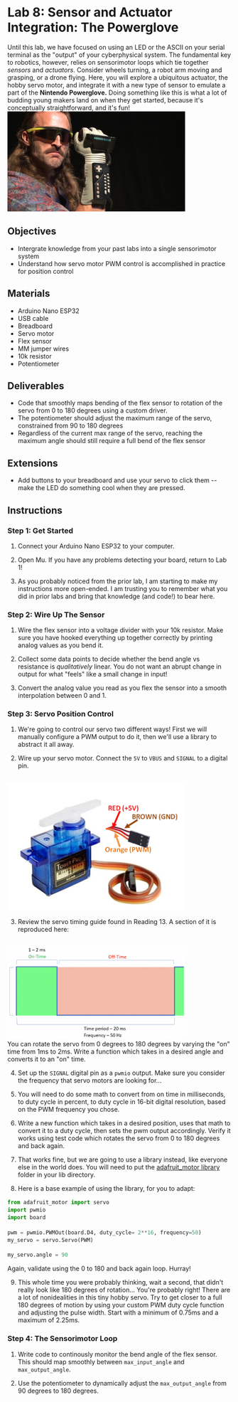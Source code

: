 <link rel="stylesheet" type="text/css" href="../../assets/css/styles.css">

# Lab 8: Sensor and Actuator Integration: The Powerglove

Until this lab, we have focused on using an LED or the ASCII on your serial terminal as the "output" of your cyberphysical system. The fundamental key to robotics, however, relies on sensorimotor loops which tie together *sensors* and *actuators*. Consider wheels turning, a robot arm moving and grasping, or a drone flying. Here, you will explore a ubiquitous actuator, the hobby servo motor, and integrate it with a new type of sensor to emulate a part of the **Nintendo Powerglove.** Doing something like this is what a lot of budding young makers land on when they get started, because it's conceptually straightforward, and it's fun!
<br>
<img src="assets/powerglove.jpg" alt="Make a Powerglove!" width="400"/>


## Objectives
- Intergrate knowledge from your past labs into a single sensorimotor system
- Understand how servo motor PWM control is accomplished in practice for position control

## Materials
- Arduino Nano ESP32
- USB cable
- Breadboard
- Servo motor
- Flex sensor
- MM jumper wires
- 10k resistor
- Potentiometer

## Deliverables
- Code that smoothly maps bending of the flex sensor to rotation of the servo from 0 to 180 degrees using a custom driver. 
- The potentiometer should adjust the maximum range of the servo, constrained from 90 to 180 degrees
- Regardless of the current max range of the servo, reaching the maximum angle should still require a full bend of the flex sensor


## Extensions
- Add buttons to your breadboard and use your servo to click them -- make the LED do something cool when they are pressed. 

## Instructions

### Step 1: Get Started
1. Connect your Arduino Nano ESP32 to your computer.

2. Open Mu. If you have any problems detecting your board, return to Lab 1!

3. As you probably noticed from the prior lab, I am starting to make my instructions more open-ended. I am trusting you to remember what you did in prior labs and bring that knowledge (and code!) to bear here. 

### Step 2: Wire Up The Sensor
1. Wire the flex sensor into a voltage divider with your 10k resistor. Make sure you have hooked everything up together correctly by printing analog values as you bend it. 

2. Collect some data points to decide whether the bend angle vs resistance is *qualitatively* linear. You do not want an abrupt change in output for what "feels" like a small change in input! 

3. Convert the analog value you read as you flex the sensor into a smooth interpolation between 0 and 1. 

### Step 3: Servo Position Control
1. We're going to control our servo two different ways! First we will manually configure a PWM output to do it, then we'll use a library to abstract it all away. 

2. Wire up your servo motor. Connect the `5V` to `VBUS` and `SIGNAL` to a digital pin.
<br>
<img src="assets/servo_wiring.png" alt="Servo wiring guide" width="400"/>

3. Review the servo timing guide found in Reading 13. A section of it is reproduced here:
<br>
<img src="assets/servo_timing.png" alt="Servo timing guide" width="400"/>
<br>
You can rotate the servo from 0 degrees to 180 degrees by varying the "on" time from 1ms to 2ms. Write a function which takes in a desired angle and converts it to an "on" time.

4. Set up the `SIGNAL` digital pin as a `pwmio` output. Make sure you consider the frequency that servo motors are looking for...

5. You will need to do some math to convert from on time in milliseconds, to duty cycle in percent, to duty cycle in 16-bit digital resolution, based on the PWM frequency you chose. 

6. Write a new function which takes in a desired position, uses that math to convert it to a duty cycle, then sets the pwm output accordingly. Verify it works using test code which rotates the servo from 0 to 180 degrees and back again. 

7. That works fine, but we are going to use a library instead, like everyone else in the world does. You will need to put the [adafruit_motor library](assets/adafruit_motor.zip) folder in your lib directory. 

8. Here is a base example of using the library, for you to adapt: 

```python
from adafruit_motor import servo
import pwmio
import board

pwm = pwmio.PWMOut(board.D4, duty_cycle= 2**16, frequency=50)
my_servo = servo.Servo(PWM)

my_servo.angle = 90
```

Again, validate using the 0 to 180 and back again loop. Hurray!

9. This whole time you were probably thinking, wait a second, that didn't really look like 180 degrees of rotation... You're probably right! There are a lot of nonidealities in this tiny hobby servo. Try to get closer to a full 180 degrees of motion by using your custom PWM duty cycle function and adjusting the pulse width. Start with a minimum of 0.75ms and a maximum of 2.25ms. 

### Step 4: The Sensorimotor Loop

1. Write code to continously monitor the bend angle of the flex sensor. This should map smoothly between  `max_input_angle` and `max_output_angle`. 

2. Use the potentiometer to dynamically adjust the `max_output_angle` from 90 degrees to 180 degrees. 
